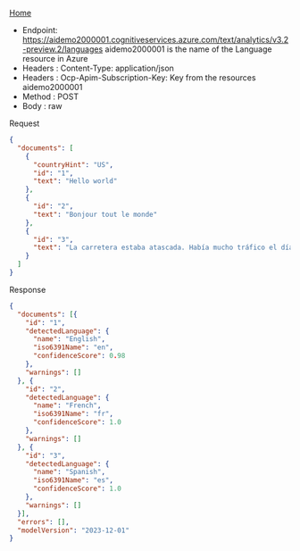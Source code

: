 [Home](README.md)


* Endpoint: https://aidemo2000001.cognitiveservices.azure.com/text/analytics/v3.2-preview.2/languages
    aidemo2000001 is the name of the Language resource in Azure
* Headers : Content-Type: application/json
* Headers : Ocp-Apim-Subscription-Key: Key from the resources aidemo2000001
* Method : POST
* Body : raw 

Request
```json
{
  "documents": [
    {
      "countryHint": "US",
      "id": "1",
      "text": "Hello world"
    },
    {
      "id": "2",
      "text": "Bonjour tout le monde"
    },
    {
      "id": "3",
      "text": "La carretera estaba atascada. Había mucho tráfico el día de ayer."
    }
  ]
}
```

Response
```json
{
  "documents": [{
    "id": "1",
    "detectedLanguage": {
      "name": "English",
      "iso6391Name": "en",
      "confidenceScore": 0.98
    },
    "warnings": []
  }, {
    "id": "2",
    "detectedLanguage": {
      "name": "French",
      "iso6391Name": "fr",
      "confidenceScore": 1.0
    },
    "warnings": []
  }, {
    "id": "3",
    "detectedLanguage": {
      "name": "Spanish",
      "iso6391Name": "es",
      "confidenceScore": 1.0
    },
    "warnings": []
  }],
  "errors": [],
  "modelVersion": "2023-12-01"
}
```